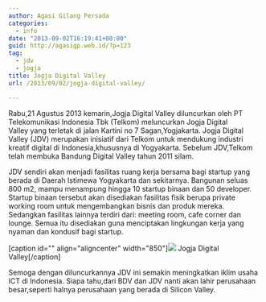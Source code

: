 ```yaml
---
author: Agasi Gilang Persada
categories:
  - info
date: "2013-09-02T16:19:41+00:00"
guid: http://agasigp.web.id/?p=123
tag:
  - jdv
  - jogja
title: Jogja Digital Valley
url: /2013/09/02/jogja-digital-valley/

---
```

Rabu,21 Agustus 2013 kemarin,Jogja Digital Valley diluncurkan oleh PT Telekomunikasi Indonesia Tbk (Telkom) meluncurkan Jogja Digital Valley yang terletak di jalan Kartini no 7 Sagan,Yogjakarta. Jogja Digital Valley (JDV) merupakan inisiatif dari Telkom untuk mendukung industri kreatif digital di Indonesia,khususnya di Yogyakarta. Sebelum JDV,Telkom telah membuka Bandung Digital Valley tahun 2011 silam.

JDV sendiri akan menjadi fasilitas ruang kerja bersama bagi startup yang berada di Daerah Istimewa Yogyakarta dan sekitarnya. Bangunan seluas 800 m2, mampu menampung hingga 10 startup binaan dan 50 developer. Startup binaan tersebut akan disediakan fasilitas fisik berupa private working room untuk mengembangkan bisnis dan produk mereka. Sedangkan fasilitas lainnya terdiri dari: meeting room, cafe corner dan lounge. Semua itu disediakan guna menciptakan lingkungan kerja yang nyaman dan kondusif bagi startup.

\[caption id="" align="aligncenter" width="850"\]![](http://jogjadigitalvalley.com/web/wp-content/uploads/2013/08/co-working-space-JDV.jpg) Jogja Digital Valley\[/caption\]

Semoga dengan diluncurkannya JDV ini semakin meningkatkan iklim usaha ICT di Indonesia. Siapa tahu,dari BDV dan JDV nanti akan lahir perusahaan besar,seperti halnya perusahaan yang berada di Silicon Valley.
